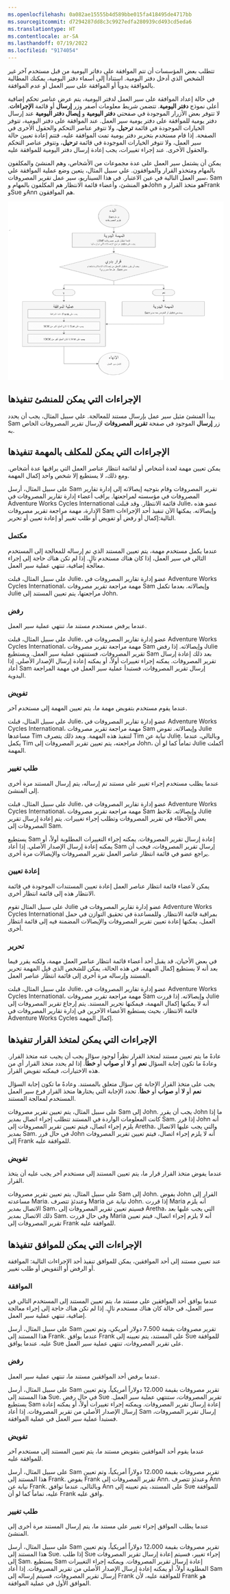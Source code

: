 ```yaml
---
ms.openlocfilehash: 0a082ae15555b4d589bbe015fa418495de4717bb
ms.sourcegitcommit: d7294287dd8c3c9927edfa280939cd493cd5eda6
ms.translationtype: HT
ms.contentlocale: ar-SA
ms.lasthandoff: 07/19/2022
ms.locfileid: "9174054"
---
```

تتطلب بعض المؤسسات أن تتم الموافقة على دفاتر اليومية من قبل مستخدم آخر غير الشخص الذي أدخل دفتر اليومية. استناداً إلى أسماء دفتر اليومية، يمكنك المطالبة بالموافقة يدوياً أو الموافقة على سير العمل أو عدم الموافقة. 

في حالة إعداد الموافقة على سير العمل لدفتر اليومية، يتم عرض عناصر تحكم إضافية أعلى نموذج **دفتر اليومية**. تتضمن شريط معلومات أصفر وزر **إرسال** أو قائمة **الإجراءات**.
لا تتوفر بعض الأزرار الموجودة في صفحتي **دفتر اليومية** و **إيصال دفتر اليومية** عند إرسال دفتر يومية للموافقة على دفتر يومية سير العمل. عند الموافقة على دفتر اليومية، تتوفر الخيارات الموجودة في قائمة **ترحيل**، ولا تتوفر عناصر التحكم والحقول الأخرى في الصفحة. إذا قام مستخدم بتحرير دفتر يومية تمت الموافقة عليه، فتتم إعادة تعيين حالة سير العمل، ولا تتوفر الخيارات الموجودة في قائمة **ترحيل**، وتتوفر عناصر التحكم والحقول الأخرى. عند إجراء تغييرات، يجب إعادة إرسال دفتر اليومية للموافقة عليه.

يمكن أن يشتمل سير العمل على عدة مجموعات من الأشخاص، وهم المنشئ والمكلفون بالمهام ومتخذو القرار والموافقون. علي سبيل المثال، يتعين وضع عملية الموافقة علي سير العمل التالية في عين الاعتبار. في هذا السيناريو، سير عمل تقرير المصروفات، Sam هو المنشئ، وأعضاء قائمة الانتظار هم المكلفون بالمهام وJohn هو متخذ القرار وFrank وSue وAnn هم الموافقون.

[![رسم بياني يعرض مثالاً للموافقة على سير العمل.](../media/logic-1.png)](../media/logic-1.png#lightbox) 

## <a name="actions-that-an-originator-can-perform"></a>الإجراءات التي يمكن للمنشئ تنفيذها 

يبدأ المنشئ مثيل سير عمل بإرسال مستند للمعالجة. علي سبيل المثال، يجب أن يحدد Sam زر **إرسال** الموجود في صفحة **تقرير المصروفات** لإرسال تقرير المصروفات الخاص به.

## <a name="actions-that-a-task-assignee-can-perform"></a>الإجراءات التي يمكن للمكلف بالمهمة تنفيذها 

يمكن تعيين مهمة لعدة أشخاص أو لقائمة انتظار عناصر العمل التي يراقبها عدة أشخاص. ومع ذلك، لا يستطيع إلا شخص واحد إكمال المهمة. 

على سبيل المثال، أرسل Sam تقرير المصروفات وقام بتوجيه إيصالاته إلى إدارة تقارير المصروفات في مؤسسته لمراجعتها.
يراقب أعضاء إدارة تقارير المصروفات في Adventure Works Cycles International قائمة الانتظار. وقد قبلت Julie، عضو هذه الإدارة، مهمة مراجعة تقرير مصروفات Sam وإيصالاته. يمكنها الآن تنفيذ أحد الإجراءات التالية:إكمال أو رفض أو تفويض أو طلب تغيير أو إعادة تعيين أو تحرير.

### <a name="complete"></a>مكتمل 

عندما يكمل مستخدم مهمة، يتم تعيين المستند الذي تم إرساله للمعالجة إلى المستخدم التالي في سير العمل، إذا كان هناك مستخدم تالٍ. إذا لم تكن هناك حاجة إلى إجراء معالجة إضافية، تنتهي عملية سير العمل.

على سبيل المثال، قبلت Julie، عضو إدارة تقارير المصروفات في Adventure Works Cycles International، مهمة مراجعة تقرير مصروفات Sam وإيصالاته. بعدما تكمل Julie مراجعتها، يتم تعيين المستند إلى John.

### <a name="reject"></a>رفض 

عندما يرفض مستخدم مستند ما، تنتهي عملية سير العمل. 

على سبيل المثال، قبلت Julie، عضو إدارة تقارير المصروفات في Adventure Works Cycles International، مهمة مراجعة تقرير مصروفات Sam وإيصالاته. إذا رفض Julie تقرير المصروفات، فستنتهي عملية سير العمل.
ويستطيع Sam بعد ذلك إعادة إرسال تقرير المصروفات. يمكنه إجراء تغييرات أولاً، أو يمكنه إعادة إرسال الإصدار الأصلي. إذا أعاد Sam إرسال تقرير المصروفات، فستبدأ عملية سير العمل في مهمة المراجعة اليدوية.

### <a name="delegate"></a>تفويض 

عندما يقوم مستخدم بتفويض مهمة ما، يتم تعيين المهمة إلى مستخدم آخر. 

على سبيل المثال، قبلت Julie، عضو إدارة تقارير المصروفات في Adventure Works Cycles International، مهمة مراجعة تقرير مصروفات Sam وإيصالاته. تفوض Julie مساعدها Tim لتنفيذ هذه المهمة.
وبعد ذلك يتصرف Tim نيابة عن Julie. وبالتالي، عندما يكمل Tim مراجعته، يتم تعيين تقرير المصروفات إلى John، تماماً كما لو أن Julie أكملت المهمة.

### <a name="request-change"></a>طلب تغيير 

عندما يطلب مستخدم إجراء تغيير على مستند تم إرساله، يتم إرسال المستند مرة أخرى إلى المنشئ.

على سبيل المثال، قبلت Julie، عضو إدارة تقارير المصروفات في Adventure Works Cycles International، مهمة مراجعة تقرير مصروفات Sam وإيصالاته. تلاحظ Julie بعض الأخطاء في تقرير المصروفات وتطلب إجراء تغييرات. يتم إعادة إرسال تقرير المصروفات إلى Sam.

يستطيع Sam إعادة إرسال تقرير المصروفات. يمكنه إجراء التغييرات المطلوبة أولاً، أو يمكنه إعادة إرسال الإصدار الأصلي. إذا أعاد Sam إرسال تقرير المصروفات، فيجب أن يراجع عضو في قائمة انتظار عناصر العمل تقرير المصروفات والإيصالات مرة أخرى.

### <a name="reassign"></a>إعادة تعيين 

يمكن لأعضاء قائمة انتظار عناصر العمل إعادة تعيين المستندات الموجودة في قائمة الانتظار هذه إلى قائمة انتظار أخرى.

على سبيل المثال تقوم Julie عضو إدارة تقارير المصروفات في Adventure Works Cycles International بمراقبة قائمة الانتظار. وللمساعدة في تحقيق التوازن في حمل العمل، يمكنها إعادة تعيين تقرير المصروفات والإيصالات المضمنة فيه إلى قائمة انتظار أخرى.

### <a name="release"></a>تحرير 

في بعض الأحيان، قد يقبل أحد أعضاء قائمة انتظار عناصر العمل مهمة، ولكنه يقرر فيما بعد أنه لا يستطيع إكمال المهمة. في هذه الحالة، يمكن للشخص الذي قبِل المهمة تحرير المستند وإرساله مرة أخرى إلى قائمة انتظار عناصر العمل.

على سبيل المثال، قبلت Julie، عضو إدارة تقارير المصروفات في Adventure Works Cycles International، مهمة مراجعة تقرير مصروفات Sam وإيصالاته. إذا قررت Julie أنه لا يمكنها إكمال المهمة، فيمكنها تحرير المستند. يتم إرجاع تقرير المصروفات إلى قائمة الانتظار، بحيث يستطيع الأعضاء الآخرين في إدارة تقارير المصروفات في Adventure Works Cycles إكمال المهمة.

## <a name="actions-that-a-decision-maker-can-perform"></a>الإجراءات التي يمكن لمتخذ القرار تنفيذها 

عادةً ما يتم تعيين مستند لمتخذ القرار نظراً لوجود سؤال يجب أن يجيب عنه متخذ القرار. وعادةً ما تكون إجابة السؤال **نعم** أو **لا** أو **صواب** أو **خطأ**. إذا لم يحدد متخذ القرار أي من هذه الاختيارات، فيمكنه تفويض القرار.

يجب على متخذ القرار الإجابة عن سؤال متعلق بالمستند. وعادةً ما تكون إجابة السؤال **نعم** أو **لا** أو **صواب** أو **خطأ**. تحدد الإجابة التي يختارها متخذ القرار فرع سير العمل المستخدم لمعالجة المستند.

على سبيل المثال، يتم تعيين تقرير مصروفات Sam إلى John. يجب أن يقرر John ما إذا كانت المعلومات الواردة في المستند تتطلب إجراء اتصال بمدير Sam. إذا قرر John أنه يلزم إجراء اتصال، فيتم تعيين تقرير المصروفات إلى Aretha، والتي يجب عليها الاتصال بمدير Sam. في حال قرر John أنه لا يلزم إجراء اتصال، فيتم تعيين تقرير المصروفات إلى Frank للموافقة عليه.

### <a name="delegate"></a>تفويض 

عندما يفوض متخذ القرار قرار ما، يتم تعيين المستند إلى مستخدم آخر يجب عليه أن يتخذ القرار.

على سبيل المثال، يتم تعيين تقرير مصروفات Sam إلى John. يفوض John القرار إلى مساعدته Maria. وعندئذٍ تتصرف Maria نيابة عن John. إذا قررت Maria أنه يلزم الاتصال بمدير Sam، فسيتم تعيين تقرير المصروفات إلى Aretha، التي يجب عليها بعد ذلك الاتصال بمدير Sam. وفي حال قررت Maria أنه لا يلزم إجراء اتصال، فيتم تعيين تقرير المصروفات إلى Frank للموافقة عليه.

## <a name="actions-that-an-approver-can-perform"></a>الإجراءات التي يمكن للموافق تنفيذها 

عند تعيين مستند إلى أحد الموافقين، يمكن للموافق تنفيذ أحد الإجراءات التالية: الموافقة أو الرفض أو التفويض أو طلب تغيير.

### <a name="approve"></a>الموافقة‬ 

عندما يوافق أحد الموافقين على مستند ما، يتم تعيين المستند إلى المستخدم التالي في سير العمل، في حالة كان هناك مستخدم تالٍ. إذا لم تكن هناك حاجة إلى إجراء معالجة إضافية، تنتهي عملية سير العمل.

على سبيل المثال، أرسل Sam تقرير مصروفات بقيمة 7،500 دولار أمريكي، وتم تعيين هذا المستند إلى Frank. عندما يوافق Frank على المستند، يتم تعيينه إلى Sue للموافقة عليه. عندما يوافق Sue على تقرير المصروفات، تنتهي عملية سير العمل.

### <a name="reject"></a>رفض

عندما يرفض أحد الموافقين مستند ما، تنتهي عملية سير العمل. 

على سبيل المثال، أرسل Sam تقرير مصروفات بقيمة 12،000 دولاراً أمريكياً، وتم تعيين هذا المستند إلى Sue. في حال رفض Sue تقرير المصروفات، ستنتهي عملية سير العمل.
يستطيع Sam إعادة إرسال تقرير المصروفات. ويمكنه إجراء تغييرات أولاً، أو يمكنه إعادة إرسال الإصدار الأصلي من تقرير المصروفات. إذا أعاد Sam إرسال تقرير المصروفات، فستبدأ عملية سير العمل في عملية الموافقة.

### <a name="delegate"></a>تفويض

عندما يقوم أحد الموافقين بتفويض مستند ما، يتم تعيين المستند إلى مستخدم آخر للموافقة عليه.

على سبيل المثال، أرسل Sam تقرير مصروفات بقيمة 12،000 دولاراً أمريكياً، وتم تعيين هذا المستند إلى Frank. يفوض Frank تقرير المصروفات إلى Ann.
وعندئذٍ تتصرف Ann نيابة عن Frank. وبالتالي، عندما توافق Ann على المستند، يتم تعيينه إلى Sue للموافقة عليه، تماماً كما لو أن Frank وافق عليه. 

### <a name="request-change"></a>طلب تغيير

عندما يطلب الموافق إجراء تغيير على مستند ما، يتم إرسال المستند مرة أخرى إلى المنشئ.

على سبيل المثال، أرسل Sam تقرير مصروفات بقيمة 12،000 دولاراً أمريكياً، وتم تعيين هذا المستند إلى Sue. إذا طلب Sue إجراء تغيير، فسيتم إعادة إرسال تقرير المصروفات إلى Sam.
يستطيع Sam إعادة إرسال تقرير المصروفات. ويمكنه إجراء التغييرات المطلوبة أولاً، أو يمكنه إعادة إرسال الإصدار الأصلي من تقرير المصروفات. إذا أعاد Sam إرسال تقرير المصروفات، فسيتم إرساله إلى Frank للموافقة عليه، لأن Frank هو الموافق الأول في عملية الموافقة.

